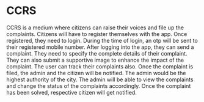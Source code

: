 # CCRS
CCRS is a medium where citizens can raise their voices and file up the complaints. Citizens will have to register themselves with the app. Once registered, they need to login. During the time of login, an otp will be sent to their registered mobile number. After logging into the app, they can send a complaint. They need to specify the complete details of their complaint. They can also submit a supportive image to enhance the impact of the complaint. The user can track their complaints also. Once the complaint is filed, the admin and the citizen will be notified.  The admin would be the highest authority of the city. The admin will be able to view the complaints and change the status of the complaints accordingly. Once the complaint has been solved, respective citizen will get notified.
